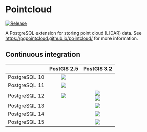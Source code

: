 # Pointcloud #

[![Release][release-image]][releases]

[release-image]: https://img.shields.io/badge/release-1.2.3-green.svg?style=plastic
[releases]: https://github.com/pgpointcloud/pointcloud/releases

A PostgreSQL extension for storing point cloud (LIDAR) data. See
https://pgpointcloud.github.io/pointcloud/ for more information.

## Continuous integration

|                    | PostGIS 2.5   | PostGIS 3.2 |
| ------------------ |:-------------:|:-----------:|
| PostgreSQL 10      | ![](https://img.shields.io/github/workflow/status/pgpointcloud/pointcloud/%5Bubuntu-18.04%5D%20PostgreSQL%2010%20and%20PostGIS%202.5?label=Ubuntu%2018.04&logo=github&style=plastic) |  |
| PostgreSQL 11      | ![](https://img.shields.io/github/workflow/status/pgpointcloud/pointcloud/%5Bubuntu-18.04%5D%20PostgreSQL%2011%20and%20PostGIS%202.5?label=Ubuntu%2018.04&logo=github&style=plastic) |  |
| PostgreSQL 12      | ![](https://img.shields.io/github/workflow/status/pgpointcloud/pointcloud/%5Bubuntu-18.04%5D%20PostgreSQL%2012%20and%20PostGIS%202.5?label=Ubuntu%2018.04&logo=github&style=plastic) | ![](https://img.shields.io/github/workflow/status/pgpointcloud/pointcloud/%5Bubuntu-18.04%5D%20PostgreSQL%2012%20and%20PostGIS%203.2?label=Ubuntu%2018.04&logo=github&style=plastic)<br />![](https://img.shields.io/github/workflow/status/pgpointcloud/pointcloud/%5Bubuntu-20.04%5D%20PostgreSQL%2012%20and%20PostGIS%203.2?label=Ubuntu%2020.04&logo=github&style=plastic) |
| PostgreSQL 13      |               | ![](https://img.shields.io/github/workflow/status/pgpointcloud/pointcloud/%5Bubuntu-20.04%5D%20PostgreSQL%2013%20and%20PostGIS%203.2?label=Ubuntu%2020.04&logo=github&style=plastic) |
| PostgreSQL 14      |               | ![](https://img.shields.io/github/workflow/status/pgpointcloud/pointcloud/%5Bubuntu-20.04%5D%20PostgreSQL%2014%20and%20PostGIS%203.2?label=Ubuntu%2020.04&logo=github&style=plastic) |
| PostgreSQL 15 |               | ![](https://img.shields.io/github/workflow/status/pgpointcloud/pointcloud/%5Bubuntu-20.04%5D%20PostgreSQL%2015%20and%20PostGIS%203.2?label=Ubuntu%2020.04&logo=github&style=plastic) |
